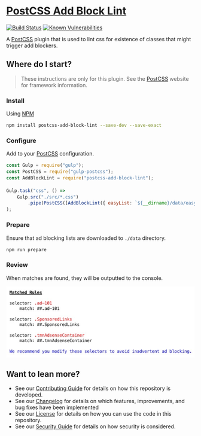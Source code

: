 # [PostCSS Add Block Lint](https://github.com/dbtedman/postcss-add-block-lint)

[![Build Status](https://travis-ci.org/dbtedman/postcss-add-block-lint.svg?branch=master)](https://travis-ci.org/dbtedman/postcss-add-block-lint)
[![Known Vulnerabilities](https://snyk.io/test/github/dbtedman/postcss-add-block-lint/badge.svg)](https://snyk.io/test/github/dbtedman/postcss-add-block-lint)

A [PostCSS](http://postcss.org) plugin that is used to lint css for existence of classes that might trigger add blockers.

## Where do I start?

> These instructions are only for this plugin. See the [PostCSS](http://postcss.org) website for framework information.

### Install

Using [NPM](https://www.npmjs.com)

```bash
npm install postcss-add-block-lint --save-dev --save-exact
```

### Configure

Add to your [PostCSS](http://postcss.org) configuration.

```javascript
const Gulp = require("gulp");
const PostCSS = require("gulp-postcss");
const AddBlockLint = require("postcss-add-block-lint");

Gulp.task("css", () =>
    Gulp.src("./src/*.css")
        .pipe(PostCSS([AddBlockLint({ easyList: `${__dirname}/data/easylist.txt` })]))
);
```

### Prepare

Ensure that ad blocking lists are downloaded to `./data` directory.

```bash
npm run prepare
```

### Review

When matches are found, they will be outputted to the console.

![Error Display](./docs/ErrorDisplay.jpg)

## Want to lean more?

-   See our [Contributing Guide](CONTRIBUTING.md) for details on how this repository is developed.
-   See our [Changelog](CHANGELOG.md) for details on which features, improvements, and bug fixes have been implemented
-   See our [License](LICENSE.md) for details on how you can use the code in this repository.
-   See our [Security Guide](SECURITY.md) for details on how security is considered.
